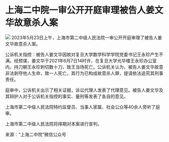 # 上海二中院一审公开开庭审理被告人姜文华故意杀人案

![](https://inews.gtimg.com/om_bt/OUG-DXICKYW978XC38ZoEl5jGjY9m0bXOgP2I19h5vs-gAA/1000)
2023年5月23日上午，上海市第二中级人民法院一审公开开庭审理了被告人姜文华故意杀人案。

公诉机关指控：被告人姜文华因故对复旦大学数学科学学院党委书记王永珍产生不满。经预谋，姜文华于2021年6月7日14时许，在复旦大学光华楼王永珍办公室内，持刀朝王永珍刺切数十刀，致王当场死亡。公诉机关认为，被告人姜文华故意非法剥夺他人生命，致一人死亡，其行为已构成故意杀人罪，提请依法追究其刑事责任。

庭审中，公诉机关出示了相关证据，诉讼代理人发表了代理意见。被告人姜文华及其辩护人对于公诉机关指控的事实、量刑等发表了各自的意见。

上海市第二中级人民法院特约监督员、当事人家属、社会公众等40余人旁听了庭审。

上海市第二中级人民法院将择期对本案进行宣判。

来源：“上海二中院”微信公众号

